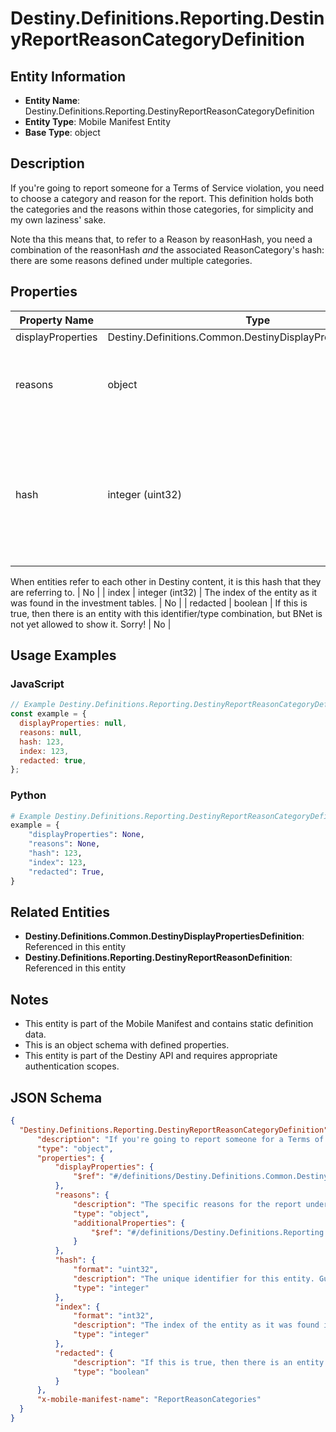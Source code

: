 # Destiny.Definitions.Reporting.DestinyReportReasonCategoryDefinition

## Entity Information
- **Entity Name**: Destiny.Definitions.Reporting.DestinyReportReasonCategoryDefinition
- **Entity Type**: Mobile Manifest Entity
- **Base Type**: object

## Description
If you're going to report someone for a Terms of Service violation, you need to choose a category and reason for the report. This definition holds both the categories and the reasons within those categories, for simplicity and my own laziness' sake.
Note tha this means that, to refer to a Reason by reasonHash, you need a combination of the reasonHash *and* the associated ReasonCategory's hash: there are some reasons defined under multiple categories.

## Properties

| Property Name | Type | Description | Required |
|---------------|------|-------------|----------|
| displayProperties | Destiny.Definitions.Common.DestinyDisplayPropertiesDefinition |  | No |
| reasons | object | The specific reasons for the report under this category. | No |
| hash | integer (uint32) | The unique identifier for this entity. Guaranteed to be unique for the type of entity, but not globally.
When entities refer to each other in Destiny content, it is this hash that they are referring to. | No |
| index | integer (int32) | The index of the entity as it was found in the investment tables. | No |
| redacted | boolean | If this is true, then there is an entity with this identifier/type combination, but BNet is not yet allowed to show it. Sorry! | No |

## Usage Examples

### JavaScript
```javascript
// Example Destiny.Definitions.Reporting.DestinyReportReasonCategoryDefinition object
const example = {
  displayProperties: null,
  reasons: null,
  hash: 123,
  index: 123,
  redacted: true,
};
```

### Python
```python
# Example Destiny.Definitions.Reporting.DestinyReportReasonCategoryDefinition object
example = {
    "displayProperties": None,
    "reasons": None,
    "hash": 123,
    "index": 123,
    "redacted": True,
}
```

## Related Entities
- **Destiny.Definitions.Common.DestinyDisplayPropertiesDefinition**: Referenced in this entity
- **Destiny.Definitions.Reporting.DestinyReportReasonDefinition**: Referenced in this entity

## Notes
- This entity is part of the Mobile Manifest and contains static definition data.
- This is an object schema with defined properties.
- This entity is part of the Destiny API and requires appropriate authentication scopes.

## JSON Schema
```json
{
  "Destiny.Definitions.Reporting.DestinyReportReasonCategoryDefinition":   {
      "description": "If you're going to report someone for a Terms of Service violation, you need to choose a category and reason for the report. This definition holds both the categories and the reasons within those categories, for simplicity and my own laziness' sake.\r\nNote tha this means that, to refer to a Reason by reasonHash, you need a combination of the reasonHash *and* the associated ReasonCategory's hash: there are some reasons defined under multiple categories.",
      "type": "object",
      "properties": {
          "displayProperties": {
              "$ref": "#/definitions/Destiny.Definitions.Common.DestinyDisplayPropertiesDefinition"
          },
          "reasons": {
              "description": "The specific reasons for the report under this category.",
              "type": "object",
              "additionalProperties": {
                  "$ref": "#/definitions/Destiny.Definitions.Reporting.DestinyReportReasonDefinition"
              }
          },
          "hash": {
              "format": "uint32",
              "description": "The unique identifier for this entity. Guaranteed to be unique for the type of entity, but not globally.\r\nWhen entities refer to each other in Destiny content, it is this hash that they are referring to.",
              "type": "integer"
          },
          "index": {
              "format": "int32",
              "description": "The index of the entity as it was found in the investment tables.",
              "type": "integer"
          },
          "redacted": {
              "description": "If this is true, then there is an entity with this identifier/type combination, but BNet is not yet allowed to show it. Sorry!",
              "type": "boolean"
          }
      },
      "x-mobile-manifest-name": "ReportReasonCategories"
  }
}
```
